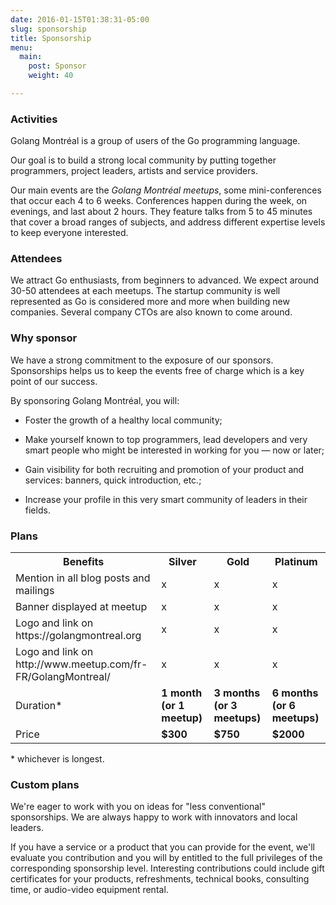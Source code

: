 ```yaml
---
date: 2016-01-15T01:38:31-05:00
slug: sponsorship
title: Sponsorship
menu:
  main:
    post: Sponsor
    weight: 40

---
```


### Activities

Golang Montréal is a group of users of the Go programming language.

Our goal is to build a strong local community by putting together programmers,
project leaders, artists and service providers.

Our main events are the _Golang Montréal meetups_, some mini-conferences that
occur each 4 to 6 weeks.  Conferences happen during the week, on evenings, and
last about 2 hours.  They feature talks from 5 to 45 minutes that cover a broad
ranges of subjects, and address different expertise levels to keep everyone
interested.

### Attendees

We attract Go enthusiasts, from beginners to advanced.  We expect around 30-50
attendees at each meetups.  The startup community is well represented as Go is
considered more and more when building new companies.  Several company CTOs are
also known to come around.

### Why sponsor

We have a strong commitment to the exposure of our sponsors. Sponsorships helps
us to keep the events free of charge which is a key point of our success.

By sponsoring Golang Montréal, you will:

* Foster the growth of a healthy local community;

* Make yourself known to top programmers, lead developers and very smart people
  who might be interested in working for you — now or later;

* Gain visibility for both recruiting and promotion of your product and
  services: banners, quick introduction, etc.;

* Increase your profile in this very smart community of leaders in their fields.


### Plans

<table>
<tr><th>Benefits</th><th>Silver</th><th>Gold</th><th>Platinum</th></tr>
<tr>
    <td>Mention in all blog posts and mailings</td>
    <td class="align-center">x</td>
    <td class="align-center">x</td>
    <td class="align-center">x</td>
</tr>
<tr>
    <td>Banner displayed at meetup</td>
    <td class="align-center">x</td>
    <td class="align-center">x</td>
    <td class="align-center">x</td>
</tr>
<tr>
    <td>Logo and link on https://golangmontreal.org</td>
    <td class="align-center">x</td>
    <td class="align-center">x</td>
    <td class="align-center">x</td>
</tr>
<tr>
    <td>Logo and link on http://www.meetup.com/fr-FR/GolangMontreal/</td>
    <td class="align-center">x</td>
    <td class="align-center">x</td>
    <td class="align-center">x</td>
</tr>
<tr>
    <td>Duration*</td>
    <td><strong>1 month (or 1 meetup)</strong></td>
    <td><strong>3 months (or 3 meetups)</strong></td>
    <td><strong>6 months (or 6 meetups)</strong></td>
</tr>
<tr>
    <td>Price</td>
    <td class="align-center"><strong>$300</strong></td>
    <td class="align-center"><strong>$750</strong></td>
    <td class="align-center"><strong>$2000</strong></td>
</tr>
</table>

\* whichever is longest.


### Custom plans

We're eager to work with you on ideas for "less conventional" sponsorships. We
are always happy to work with innovators and local leaders.

If you have a service or a product that you can provide for the event, we'll
evaluate you contribution and you will by entitled to the full privileges of the
corresponding sponsorship level. Interesting contributions could include gift
certificates for your products, refreshments, technical books, consulting time,
or audio-video equipment rental.
